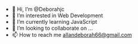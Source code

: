 - 👋 Hi, I’m @Deborahjc
- 👀 I’m interested in Web Development
- 🌱 I’m currently learning JavaScript
- 💞️ I’m looking to collaborate on ...
- 📫 How to reach me allandeborah66@gmail.com
<!---
Deborahjc/Deborahjc is a ✨ special ✨ repository because its `README.md` (this file) appears on your GitHub profile.
You can click the Preview link to take a look at your changes.
--->

